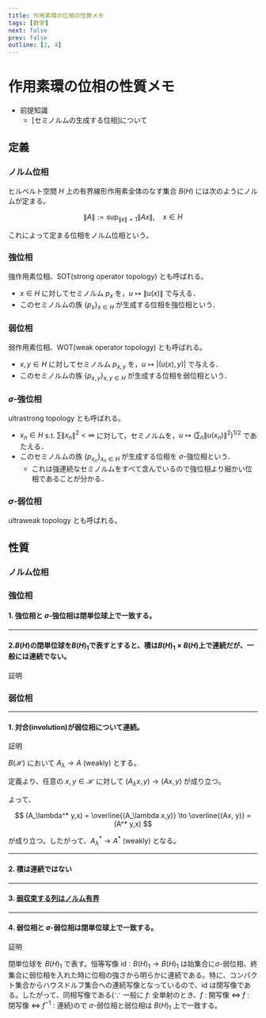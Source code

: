 ```yaml
---
title: 作用素環の位相の性質メモ
tags: [数学]
next: false
prev: false
outline: [2, 4]
---
```


# 作用素環の位相の性質メモ

- 前提知識
  - [セミノルムの生成する位相]について

## 定義

### ノルム位相

ヒルベルト空間 $H$ 上の有界線形作用素全体のなす集合 $B(H)$ には次のようにノルムが定まる。

$$
\|A\| := \sup_{\|x\|=1} \|Ax\|,\quad x\in H
$$

これによって定まる位相をノルム位相という。

### 強位相

強作用素位相、SOT(strong operator topology) とも呼ばれる。

- $x\in H$ に対してセミノルム $p_x$ を，$u\mapsto \|u(x)\|$ で与える．
- このセミノルムの族 $\{p_x\}_{x\in H}$ が生成する位相を強位相という．

### 弱位相

弱作用素位相、WOT(weak operator topology) とも呼ばれる。

- $x,y \in H$ に対してセミノルム $p_{x,y}$ を，$u\mapsto |(u(x),y)|$ で与える．
- このセミノルムの族 $\{p_{x,y}\}_{x,y\in H}$ が生成する位相を弱位相という．

### $\sigma$-強位相

ultrastrong topology とも呼ばれる。

- $x_n \in H$ s.t. $\sum\|x_n\|^2<\infty$ に対して，セミノルムを，$u\mapsto (\sum_n\|u(x_n)\|^2)^{1/2}$ であたえる．
- このセミノルムの族 $\{p_{x_n}\}_{x_n\in H}$ が生成する位相を $\sigma$-強位相という．
  - これは強連続なセミノルムをすべて含んでいるので強位相より細かい位相であることが分かる．

### $\sigma$-弱位相

ultraweak topology とも呼ばれる。

## 性質

### ノルム位相

### 強位相

#### 1. 強位相と $\sigma$-強位相は閉単位球上で一致する。

---

#### 2.$B(H)$の閉単位球を$B(H)_1$で表すとすると、積は$B(H)_1 \times B(H)$上で連続だが、一般には連続でない。

証明

### 弱位相

---

#### 1. 対合(involution)が弱位相について連続。

証明

$B(\mathcal{H})$ において $A_\lambda \to A$ (weakly) とする。

定義より、任意の $x,y \in \mathcal{H}$ に対して $(A_\lambda x,y) \to (Ax,y)$ が成り立つ。

よって、

$$
(A_\lambda^* y,x) = \overline{(A_\lambda x,y)} \to \overline{(Ax, y)} = (A^* y,x)
$$

が成り立つ。したがって、$A_\lambda^* \to A^*$ (weakly) となる。

---

#### 2. 積は連続ではない

---

#### 3. [弱収束する列はノルム有界](弱収束する列はノルム有界.md)

---

#### 4. 弱位相と $\sigma$-弱位相は閉単位球上で一致する。

証明

閉単位球を $B(H)_1$ で表す。恒等写像 $\mathrm{id}: B(H)_1 \to B(H)_1$ は始集合に$\sigma$-弱位相、終集合に弱位相を入れた時に位相の強さから明らかに連続である。特に、コンパクト集合からハウスドルフ集合への連続写像となっているので、$\mathrm{id}$ は閉写像である。したがって、同相写像である($\because$ 一般に $f:$ 全単射のとき、$f$ : 開写像 $\Leftrightarrow$ $f$ : 閉写像 $\Leftrightarrow$ $f^{-1}$ : 連続)ので $\sigma$-弱位相と弱位相は $B(H)_1$ 上で一致する。
